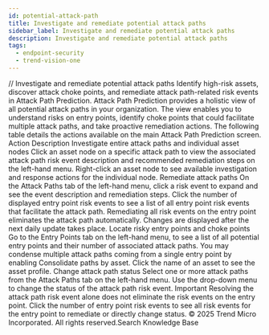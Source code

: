 ```yaml
---
id: potential-attack-path
title: Investigate and remediate potential attack paths
sidebar_label: Investigate and remediate potential attack paths
description: Investigate and remediate potential attack paths
tags:
  - endpoint-security
  - trend-vision-one
---
```


/*<![CDATA[*/ $('#title').html($('meta[name=map-description]').attr('content')); /*]]>*/ Investigate and remediate potential attack paths Identify high-risk assets, discover attack choke points, and remediate attack path-related risk events in Attack Path Prediction. Attack Path Prediction provides a holistic view of all potential attack paths in your organization. The view enables you to understand risks on entry points, identify choke points that could facilitate multiple attack paths, and take proactive remediation actions. The following table details the actions available on the main Attack Path Prediction screen. Action Description Investigate entire attack paths and individual asset nodes Click an asset node on a specific attack path to view the associated attack path risk event description and recommended remediation steps on the left-hand menu. Right-click an asset node to see available investigation and response actions for the individual node. Remediate attack paths On the Attack Paths tab of the left-hand menu, click a risk event to expand and see the event description and remediation steps. Click the number of displayed entry point risk events to see a list of all entry point risk events that facilitate the attack path. Remediating all risk events on the entry point eliminates the attack path automatically. Changes are displayed after the next daily update takes place. Locate risky entry points and choke points Go to the Entry Points tab on the left-hand menu, to see a list of all potential entry points and their number of associated attack paths. You may condense multiple attack paths coming from a single entry point by enabling Consolidate paths by asset. Click the name of an asset to see the asset profile. Change attack path status Select one or more attack paths from the Attack Paths tab on the left-hand menu. Use the drop-down menu to change the status of the attack path risk event. Important Resolving the attack path risk event alone does not eliminate the risk events on the entry point. Click the number of entry point risk events to see all risk events for the entry point to remediate or directly change status. © 2025 Trend Micro Incorporated. All rights reserved.Search Knowledge Base